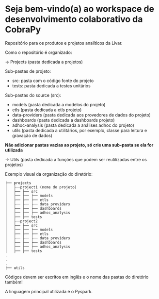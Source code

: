 # Seja bem-vindo(a) ao workspace de desenvolvimento colaborativo da CobraPy
Repositório para os produtos e projetos analíticos da Livar.

Como o repositório é organizado:

-> Projects (pasta dedicada a projetos)

Sub-pastas de projeto:
 - src: pasta com o código fonte do projeto
 - tests: pasta dedicada a testes unitários

Sub-pastas do source (src):
- models (pasta dedicada a modelos do projeto)
- etls (pasta dedicada a etls projeto)
- data-providers (pasta dedicada aos provedores de dados do projeto)
- dashboards (pasta dedicada a dashboards projeto)
- adhoc-analysis (pasta dedicada a análises adhoc do projeto)
- utils (pasta dedicada a utilitários, por exemplo, classe para leitura e gravação de dados)

**Não adicionar pastas vazias ao projeto, só crie uma sub-pasta se ela for utilizada**

-> Utils (pasta dedicada a funções que podem ser reutilizadas entre os projetos)

Exemplo visual da organização do diretório:

```
├── projects
│   ├──project1 (nome do projeto)
│   ├── ├── src
│   ├── ├── ├── models
│   ├── ├── ├── etls
│   ├── ├── ├── data_providers
│   ├── ├── ├── dashboards
│   ├── ├── ├── adhoc_analysis
│   ├── ├── tests
│   ├──project2
│   ├── ├── src
│   ├── ├── ├── models
│   ├── ├── ├── etls
│   ├── ├── ├── data_providers
│   ├── ├── ├── dashboards
│   ├── ├── ├── adhoc_analysis
│   ├── ├── tests
.
.
.
├── utils
```

Códigos devem ser escritos em inglês e o nome das pastas do diretório também!

A linguagem principal utilizada é o Pyspark.
